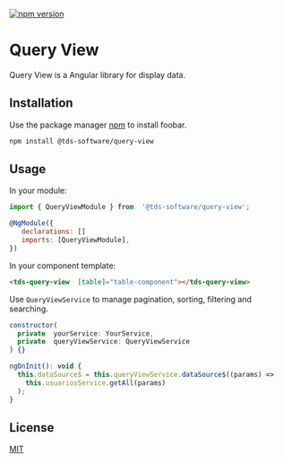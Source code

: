[![npm version](https://badge.fury.io/js/%40tds-software%2Fquery-view.svg)](https://badge.fury.io/js/%40tds-software%2Fquery-view)

# Query View

Query View is a Angular library for display data.

## Installation

Use the package manager [npm](https://nodejs.org/en/) to install foobar.

```bash
npm install @tds-software/query-view
```

## Usage

In your module:

```javascript
import { QueryViewModule } from  '@tds-software/query-view';

@NgModule({
   declarations: []
   imports: [QueryViewModule],
})
```


In your component template:

```html
<tds-query-view  [table]="table-component"></tds-query-view>
```


Use `QueryViewService` to manage pagination, sorting, filtering and searching.

```javascript
constructor(
  private  yourService: YourService,
  private  queryViewService: QueryViewService
) {}

ngOnInit(): void {
  this.dataSource$ = this.queryViewService.dataSource$((params) =>
    this.usuariosService.getAll(params)
  );
}
```

## License

[MIT](https://choosealicense.com/licenses/mit/)
